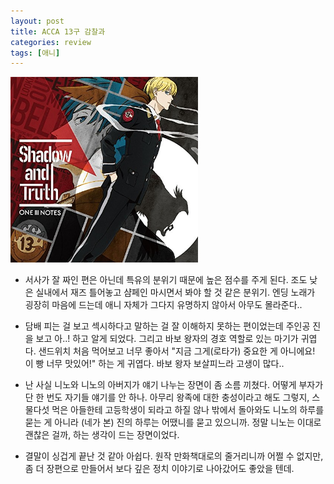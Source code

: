 ```yaml
---
layout: post
title: ACCA 13구 감찰과
categories: review
tags: [애니]
---
```


<img src="/thumbnails/180307/ACCA.jpg" width="300" />

- 서사가 잘 짜인 편은 아닌데 특유의 분위기 때문에 높은 점수를 주게 된다. 조도 낮은 실내에서 재즈 틀어놓고 샴페인 마시면서 봐야 할 것 같은 분위기. 엔딩 노래가 굉장히 마음에 드는데 애니 자체가 그다지 유명하지 않아서 아무도 몰라준다..

- 담배 피는 걸 보고 섹시하다고 말하는 걸 잘 이해하지 못하는 편이었는데 주인공 진을 보고 아..! 하고 알게 되었다. 그리고 바보 왕자의 경호 역할로 있는 마기가 귀엽다. 샌드위치 처음 먹어보고 너무 좋아서 "지금 그게(로타가) 중요한 게 아니에요! 이 빵 너무 맛있어!" 하는 게 귀엽다. 바보 왕자 보살피느라 고생이 많다..

- 난 사실 니노와 니노의 아버지가 얘기 나누는 장면이 좀 소름 끼쳤다. 어떻게 부자가 단 한 번도 자기들 얘기를 안 하나. 아무리 왕족에 대한 충성이라고 해도 그렇지, 스물다섯 먹은 아들한테 고등학생이 되라고 하질 않나 밖에서 돌아와도 니노의 하루를 묻는 게 아니라 (네가 본) 진의 하루는 어땠니를 묻고 있으니까. 정말 니노는 이대로 괜찮은 걸까, 하는 생각이 드는 장면이었다.

- 결말이 싱겁게 끝난 것 같아 아쉽다. 원작 만화책대로의 줄거리니까 어쩔 수 없지만, 좀 더 장편으로 만들어서 보다 깊은 정치 이야기로 나아갔어도 좋았을 텐데.